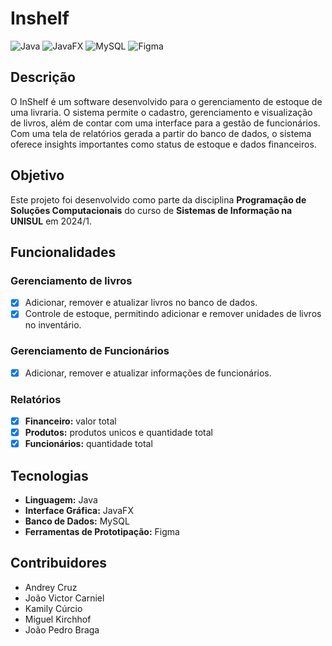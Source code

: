 # Inshelf
![Java](https://img.shields.io/badge/java-%23ED8B00.svg?style=for-the-badge&logo=openjdk&logoColor=white) ![JavaFX](https://img.shields.io/badge/javafx-%23FF0000.svg?style=for-the-badge&logo=javafx&logoColor=white) ![MySQL](https://img.shields.io/badge/mysql-4479A1.svg?style=for-the-badge&logo=mysql&logoColor=white) ![Figma](https://img.shields.io/badge/figma-%23F24E1E.svg?style=for-the-badge&logo=figma&logoColor=white)

## Descrição
O InShelf é um software desenvolvido para o gerenciamento de estoque de uma livraria. O sistema permite o cadastro, gerenciamento e visualização de livros, além de contar com uma interface para a gestão de funcionários. Com uma tela de relatórios gerada a partir do banco de dados, o sistema oferece insights importantes como status de estoque e dados financeiros.

## Objetivo
Este projeto foi desenvolvido como parte da disciplina **Programação de Soluções Computacionais** do curso de **Sistemas de Informação na UNISUL** em 2024/1.

## Funcionalidades
### Gerenciamento de livros
- [x] Adicionar, remover e atualizar livros no banco de dados.
- [x] Controle de estoque, permitindo adicionar e remover unidades de livros no inventário.

### Gerenciamento de Funcionários
- [x] Adicionar, remover e atualizar informações de funcionários.

### Relatórios
- [x] **Financeiro:** valor total
- [x] **Produtos:** produtos unicos e quantidade total
- [x] **Funcionários:** quantidade total

## Tecnologias
- **Linguagem:** Java
- **Interface Gráfica:** JavaFX
- **Banco de Dados:** MySQL
- **Ferramentas de Prototipação:** Figma

## Contribuidores
* Andrey Cruz 
* João Victor Carniel
* Kamily Cúrcio
* Miguel Kirchhof
* João Pedro Braga
